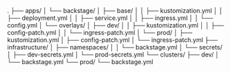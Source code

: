 .
├── apps/
│   └── backstage/
│       ├── base/
│       │   ├── kustomization.yml
│       │   ├── deployment.yml
│       │   ├── service.yml
│       │   ├── ingress.yml
│       │   └── config.yml
│       └── overlays/
│           ├── dev/
│           │   ├── kustomization.yml
│           │   ├── config-patch.yml
│           │   └── ingress-patch.yml
│           └── prod/
│               ├── kustomization.yml
│               ├── config-patch.yml
│               └── ingress-patch.yml
├── infrastructure/
│   ├── namespaces/
│   │   └── backstage.yml
│   └── secrets/
│       ├── dev-secrets.yml
│       └── prod-secrets.yml
└── clusters/
    ├── dev/
    │   └── backstage.yml
    └── prod/
        └── backstage.yml